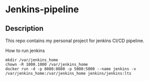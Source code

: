 # Jenkins-pipeline

## Description
This repo contains my personal project for jenkins CI/CD pipeline.

How to run jenkins 

```
mkdir /var/jenkins_home
chown -R 1000.1000 /var/jenkins_home
docker run -d -p 8080:8080 -p 5000:5000 --name jenkins -v /var/jenkins_home:/var/jenkins_home jenkins/jenkins:lts
```
